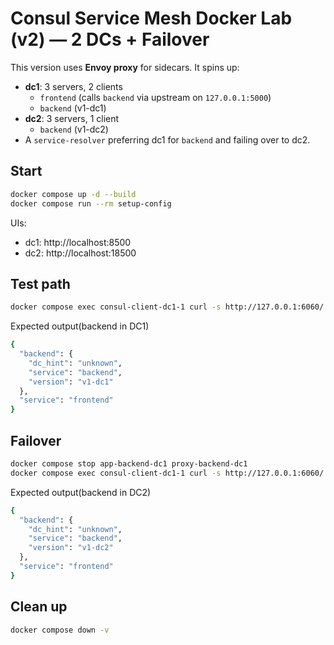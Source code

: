 # Consul Service Mesh Docker Lab (v2) — 2 DCs + Failover 

This version uses **Envoy proxy** for sidecars. It spins up:
- **dc1**: 3 servers, 2 clients
  - `frontend` (calls `backend` via upstream on `127.0.0.1:5000`)
  - `backend` (v1-dc1)
- **dc2**: 3 servers, 1 client
  - `backend` (v1-dc2)
- A `service-resolver` preferring dc1 for `backend` and failing over to dc2.

## Start
```bash
docker compose up -d --build
docker compose run --rm setup-config
```

UIs:
- dc1: http://localhost:8500
- dc2: http://localhost:18500

## Test path
```bash
docker compose exec consul-client-dc1-1 curl -s http://127.0.0.1:6060/ | jq .
```

Expected output(backend in DC1)

```bash
{
  "backend": {
    "dc_hint": "unknown",
    "service": "backend",
    "version": "v1-dc1"
  },
  "service": "frontend"
}
```
## Failover
```bash
docker compose stop app-backend-dc1 proxy-backend-dc1
docker compose exec consul-client-dc1-1 curl -s http://127.0.0.1:6060/ | jq .
```

Expected output(backend in DC2)

```bash
{
  "backend": {
    "dc_hint": "unknown",
    "service": "backend",
    "version": "v1-dc2"
  },
  "service": "frontend"
}
```

## Clean up
```bash
docker compose down -v
```
